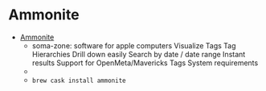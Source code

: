 # Ammonite
- [Ammonite](https://www.soma-zone.com/Ammonite/)
  -  soma-zone: software for apple computers Visualize Tags Tag Hierarchies Drill down easily Search by date / date range Instant results Support for OpenMeta/Mavericks Tags System requirements
  - 
  - `brew cask install ammonite`
